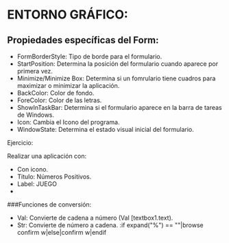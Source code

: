 
ENTORNO GRÁFICO:
================

Propiedades específicas del Form:
---------------------------------

+ FormBorderStyle: Tipo de borde para el formulario.
+ StartPosition: Determina la posición del formulario cuando aparece por primera
vez.
+ Minimize/Minimize Box: Determina si un fomrulario tiene cuadros para maximizar
o minimizar la aplicación.
+ BackColor: Color de fondo.
+ ForeColor: Color de las letras.
+ ShowInTaskBar: Determina si el formulario aparece en la barra de tareas de 
Windows.
+ Icon: Cambia el Icono del programa.
+ WindowState: Determina el estado visual inicial del formulario.

Ejercicio: 

Realizar una aplicación con:

+ Con icono.
+ Titulo: Números Positivos.
+ Label: JUEGO
+ 




###Funciones de conversión:

+ Val: Convierte de cadena a número (Val [textbox1.text).
+ Str: Convierte de número a cadena.
:if expand("%") == ""|browse confirm w|else|confirm w|endif


